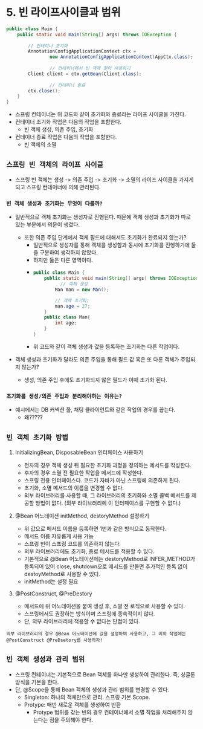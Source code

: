 # 5. 빈 라이프사이클과 범위

``` java
public class Main {
	public static void main(String[] args) throws IOException {
		
		// 컨테이너 초기화
		AnnotationConfigApplicationContext ctx = 
				new AnnotationConfigApplicationContext(AppCtx.class);
			
                // 컨테이너에서 빈 객체 찾아 사용하기
		Client client = ctx.getBean(Client.class);
		
                // 컨테이너 종료
		ctx.close();
	}
}
```
- 스프링 컨테이너는 위 코드와 같이 초기화와 종료라는 라이프 사이클을 가진다.
- 컨테이너 초기화 작업은 다음의 작업을 포함한다.
  - 빈 객체 생성, 의존 주입, 초기화
- 컨테이너 종료 작업은 다음의 작업을 포함한다.
  - 빈 객체의 소멸

## `스프링 빈 객체의 라이프 사이클`
- 스프링 빈 객체는 생성 -> 의존 주입 -> 초기화 -> 소멸의 라이프 사이클을 가지게 되고 스프링 컨테이너에 의해 관리된다.  
   
### `빈 객체 생성과 초기화는 무엇이 다를까?`
- 일반적으로 객체 초기화는 생성자로 진행된다. 때문에 객체 생성과 초기화가 따로 있는 부분에서 의문이 생겼다.
  - 또한 의존 주입 단계에서 객체 필드에 대해서도 초기화가 완료되지 않는가?
    - 일반적으로 생성자를 통해 객체를 생성함과 동시에 초기화를 진행하기에 둘을 구분하여 생각하지 않았다.
    - 하지만 둘은 다른 영역이다.
    - ``` java
      public class Main {
          public static void main(String[] args) throws IOException {
                // 객체 생성
              Man man = new Man();
      
              // 객체 초기화;
              man.age = 27;
          }
          public class Man{
              int age;
          }
      }
      ```
    - 위 코드와 같이 객체 생성과 값을 등록하는 초기화는 다른 작업이다.   
    
  
- 객체 생성과 초기화가 달라도 의존 주입을 통해 필드 값 혹은 또 다른 객체가 주입되지 않는가?
  - 생성, 의존 주입 후에도 초기화되지 않은 필드가 이때 초기화 된다.


### `초기화를 생성/의존 주입과 분리해야하는 이유는?`
- 예시에서는 DB 커넥션 풀, 채팅 클라이언트와 같은 작업의 경우를 꼽는다.
  - 왜?????

   
## `빈 객체 초기화 방법`
1. InitializingBean, DisposableBean 인터페이스 사용하기
   - 전자의 경우 객체 생성 뒤 필요한 초기화 과정을 정의하는 메서드를 작성한다.
   - 후자의 경우 소멸 전 필요한 작업을 메서드에 작성한다.
   - 스프링 전용 인터페이스다. 코드가 자바가 아닌 스프링에 의존하게 된다.
   - 초기화, 소멸 메서드의 이름을 변경할 수 없다.
   - 외부 라이브러리를 사용할 때, 그 라이브러리의 초기화와 소멸 콜백 메서드를 제공할 방법이 없다. (외부 라이브러리에 이 인터페이스를 구현할 수 없다.)

2. @Bean 어노테이션 initMethod, destoryMethod 설정하기
   - 위 값으로 메서드 이름을 등록하면 1번과 같은 방식으로 동작한다.
   - 메서드 이름 자유롭게 사용 가능
   - 스프링 빈이 스프링 코드를 의존하지 않는다.
   - 외부 라이브러리에도 초기화, 종료 메서드를 적용할 수 있다.
   - 기본적으로 @Bean 어노테이션에는 destoryMethod로 INFER_METHOD가 등록되어 있어 close, shutdown으로 메서드를 만들면 추가적인 등록 없이 destoyMethod로 사용할 수 있다.
   - initMethod는 설정 필요
3. @PostConstruct, @PreDestory
   - 메서드에 위 어노테이션을 붙여 생성 후, 소멸 전 로직으로 사용할 수 있다.
   - 스프링에서도 권장하는 방식이며 스프링에 종속적이지 않다.
   - 단, 외부 라이브러리에 적용할 수 없다는 단점이 있다.

`외부 라이브러리의 경우 @Bean 어노테이션에 값을 설정하여 사용하고, 그 이외 작업에는 @PostConstruct @PreDsetory를 사용하자!`

## `빈 객체 생성과 관리 범위`
- 스프링 컨테이너는 기본적으로 Bean 객체를 하나만 생성하여 관리한다. 즉, 싱글톤 방식을 기본을 한다.
- 단, @Scope을 통해 Bean 객체의 생성과 관리 범위를 변경할 수 있다.
  - Singleton: 하나의 객체만으로 관리. 스프링 기본 Scope.
  - Protype: 매번 새로운 객체를 생성하여 반환
    - Protype 범위를 갖는 빈의 경우 컨테이너에서 소멸 작업을 처리해주지 않는다는 점을 주의해야 한다.
